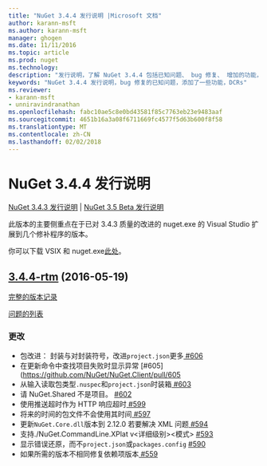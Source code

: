 ```yaml
---
title: "NuGet 3.4.4 发行说明 |Microsoft 文档"
author: karann-msft
ms.author: karann-msft
manager: ghogen
ms.date: 11/11/2016
ms.topic: article
ms.prod: nuget
ms.technology: 
description: "发行说明，了解 NuGet 3.4.4 包括已知问题、 bug 修复、 增加的功能，以及 DCRs。"
keywords: "NuGet 3.4.4 发行说明，bug 修复的已知问题，添加了一些功能，DCRs"
ms.reviewer:
- karann-msft
- unniravindranathan
ms.openlocfilehash: fabc10ae5c8e0bd43581f85c7763eb23e9483aaf
ms.sourcegitcommit: 4651b16a3a08f6711669fc4577f5d63b600f8f58
ms.translationtype: MT
ms.contentlocale: zh-CN
ms.lasthandoff: 02/02/2018
---
```

# <a name="nuget-344-release-notes"></a>NuGet 3.4.4 发行说明

[NuGet 3.4.3 发行说明](../release-notes/nuget-3.4.3.md) | [NuGet 3.5 Beta 发行说明](../release-notes/nuget-3.5-Beta.md)

此版本的主要侧重点在于已对 3.4.3 质量的改进的 nuget.exe 的 Visual Studio 扩展到几个修补程序的版本。

你可以下载 VSIX 和 nuget.exe[此处](https://dist.nuget.org/index.html)。

## <a name="344-rtmhttpsgithubcomnugetnugetclienttree344-rtm-2016-05-19"></a>[3.4.4-rtm](https://github.com/NuGet/NuGet.Client/tree/3.4.4-rtm) (2016-05-19)

[完整的版本记录](https://github.com/NuGet/NuGet.Client/compare/3.5.0-beta-final...3.4.4-rtm)

[问题的列表](https://github.com/NuGet/Home/issues?q=is%3Aissue+milestone%3A3.4.4+is%3Aclosed)

### <a name="changes"></a>更改

- 包改进： 封装与对封装符号，改进`project.json`更多[ \#606](https://github.com/NuGet/NuGet.Client/pull/606)
- 在更新命令中查找项目失败时显示异常 [\#605] (https://github.com/NuGet/NuGet.Client/pull/605
- 从输入读取包类型`.nuspec`和`project.json`时装箱[ \#603](https://github.com/NuGet/NuGet.Client/pull/603)
- 请 NuGet.Shared 不是项目。 [\#602](https://github.com/NuGet/NuGet.Client/pull/602)
- 使用推送超时作为 HTTP 响应超时[ \#599](https://github.com/NuGet/NuGet.Client/pull/599)
- 将来的时间的包文件不会使用其时间[ \#597](https://github.com/NuGet/NuGet.Client/pull/597)
- 更新`NuGet.Core.dll`版本到 2.12.0 若要解决 XML 问题[ \#594](https://github.com/NuGet/NuGet.Client/pull/594)
- 支持./NuGet.CommandLine.XPlat v\<详细级别\>\<模式\> [ \#593](https://github.com/NuGet/NuGet.Client/pull/593)
- 显示错误还原，而不`project.json`或`packages.config` [ \#590](https://github.com/NuGet/NuGet.Client/pull/590)
- 如果所需的版本不相同修复依赖项版本[ \#559](https://github.com/NuGet/NuGet.Client/pull/559)